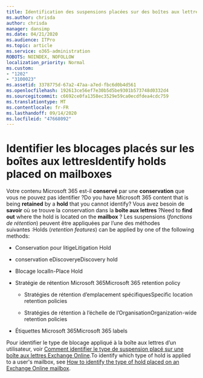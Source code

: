 ```yaml
---
title: Identification des suspensions placées sur des boîtes aux lettres
ms.author: chrisda
author: chrisda
manager: dansimp
ms.date: 04/21/2020
ms.audience: ITPro
ms.topic: article
ms.service: o365-administration
ROBOTS: NOINDEX, NOFOLLOW
localization_priority: Normal
ms.custom:
- "1202"
- "3100023"
ms.assetid: 3378775d-67a2-47aa-a7ed-fbc6d0b4d561
ms.openlocfilehash: 192613ce56ef7e30b5d5be9301b573748d0332d4
ms.sourcegitcommit: c6692ce0fa1358ec3529e59ca0ecdfdea4cdc759
ms.translationtype: MT
ms.contentlocale: fr-FR
ms.lasthandoff: 09/14/2020
ms.locfileid: "47668092"
---
```

# <a name="identify-holds-placed-on-mailboxes"></a><span data-ttu-id="43385-102">Identifier les blocages placés sur les boîtes aux lettres</span><span class="sxs-lookup"><span data-stu-id="43385-102">Identify holds placed on mailboxes</span></span>

<span data-ttu-id="43385-103">Votre contenu Microsoft 365 est-il **conservé** par une **conservation** que vous ne pouvez pas identifier ?</span><span class="sxs-lookup"><span data-stu-id="43385-103">Do you have Microsoft 365 content that is being **retained** by a **hold** that you cannot identify?</span></span> <span data-ttu-id="43385-104">Vous avez besoin de **savoir** où se trouve la conservation dans la **boîte aux lettres** ?</span><span class="sxs-lookup"><span data-stu-id="43385-104">Need to **find out** where the hold is located on the **mailbox** ?</span></span> <span data-ttu-id="43385-105">Les suspensions (*fonctions de rétention*) peuvent être appliquées par l’une des méthodes suivantes :</span><span class="sxs-lookup"><span data-stu-id="43385-105">Holds (*retention features*) can be applied by one of the following methods:</span></span>
  
- <span data-ttu-id="43385-106">Conservation pour litige</span><span class="sxs-lookup"><span data-stu-id="43385-106">Litigation Hold</span></span>

- <span data-ttu-id="43385-107">conservation eDiscovery</span><span class="sxs-lookup"><span data-stu-id="43385-107">eDiscovery hold</span></span>

- <span data-ttu-id="43385-108">Blocage local</span><span class="sxs-lookup"><span data-stu-id="43385-108">In-Place Hold</span></span>

- <span data-ttu-id="43385-109">Stratégie de rétention Microsoft 365</span><span class="sxs-lookup"><span data-stu-id="43385-109">Microsoft 365 retention policy</span></span> 

  - <span data-ttu-id="43385-110">Stratégies de rétention d’emplacement spécifiques</span><span class="sxs-lookup"><span data-stu-id="43385-110">Specific location retention policies</span></span>

  - <span data-ttu-id="43385-111">Stratégies de rétention à l’échelle de l’Organisation</span><span class="sxs-lookup"><span data-stu-id="43385-111">Organization-wide retention policies</span></span>

- <span data-ttu-id="43385-112">Étiquettes Microsoft 365</span><span class="sxs-lookup"><span data-stu-id="43385-112">Microsoft 365 labels</span></span>

<span data-ttu-id="43385-113">Pour identifier le type de blocage appliqué à la boîte aux lettres d’un utilisateur, voir [Comment identifier le type de suspension placé sur une boîte aux lettres Exchange Online](https://docs.microsoft.com/microsoft-365/compliance/identify-a-hold-on-an-exchange-online-mailbox).</span><span class="sxs-lookup"><span data-stu-id="43385-113">To identify which type of hold is applied to a user's mailbox, see [How to identify the type of hold placed on an Exchange Online mailbox](https://docs.microsoft.com/microsoft-365/compliance/identify-a-hold-on-an-exchange-online-mailbox).</span></span>
